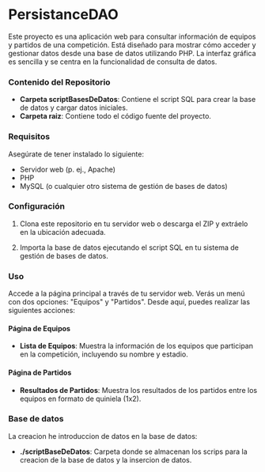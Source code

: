 # PersistanceDAO

Este proyecto es una aplicación web para consultar información de equipos y partidos de una competición. Está diseñado para mostrar cómo acceder y gestionar datos desde una base de datos utilizando PHP. La interfaz gráfica es sencilla y se centra en la funcionalidad de consulta de datos.

### Contenido del Repositorio

- **Carpeta scriptBasesDeDatos**: Contiene el script SQL para crear la base de datos y cargar datos iniciales.
- **Carpeta raiz**: Contiene todo el código fuente del proyecto.

### Requisitos

Asegúrate de tener instalado lo siguiente:

- Servidor web (p. ej., Apache)
- PHP
- MySQL (o cualquier otro sistema de gestión de bases de datos)

### Configuración

1. Clona este repositorio en tu servidor web o descarga el ZIP y extráelo en la ubicación adecuada.

2. Importa la base de datos ejecutando el script SQL en tu sistema de gestión de bases de datos.

### Uso

Accede a la página principal a través de tu servidor web. Verás un menú con dos opciones: "Equipos" y "Partidos". Desde aquí, puedes realizar las siguientes acciones:

#### Página de Equipos

- **Lista de Equipos**: Muestra la información de los equipos que participan en la competición, incluyendo su nombre y estadio.

#### Página de Partidos

- **Resultados de Partidos**: Muestra los resultados de los partidos entre los equipos en formato de quiniela (1x2).

### Base de datos

La creacion he introduccion de datos en la base de datos:

- **./scriptBaseDeDatos**: Carpeta donde se almacenan los scrips para la creacion de la base de datos y la insercion de datos.

